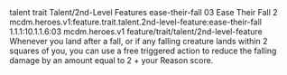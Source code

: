 <ability>
  <metadata>
    <class>talent</class>
    <feature_type>trait</feature_type>
    <file_dpath>Talent/2nd-Level Features</file_dpath>
    <item_id>ease-their-fall</item_id>
    <item_index>03</item_index>
    <item_name>Ease Their Fall</item_name>
    <level>2</level>
    <scc>mcdm.heroes.v1:feature.trait.talent.2nd-level-feature:ease-their-fall</scc>
    <scdc>1.1.1:10.1.1.6:03</scdc>
    <source>mcdm.heroes.v1</source>
    <type>feature/trait/talent/2nd-level-feature</type>
  </metadata>
  <effects>
    <effect type="mundane">Whenever you land after a fall, or if any falling creature lands within 2 squares of you, you can use a free triggered action to reduce the falling damage by an amount equal to 2 + your Reason score.</effect>
  </effects>
</ability>
